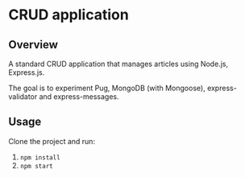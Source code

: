 # CRUD application  

## Overview
A standard CRUD application that manages articles using Node.js, Express.js.

The goal is to experiment Pug, MongoDB (with Mongoose), express-validator and express-messages.

## Usage
Clone the project and run:
1. `npm install`
2. `npm start`
